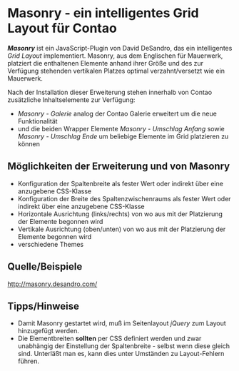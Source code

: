 Masonry - ein intelligentes Grid Layout für Contao
==================================================

***Masonry*** ist ein JavaScript-Plugin von David DeSandro, das ein intelligentes *Grid Layout* implementiert. Masonry, aus dem Englischen für Mauerwerk, platziert die enthaltenen Elemente anhand ihrer Größe und des zur Verfügung stehenden vertikalen Platzes optimal verzahnt/versetzt wie ein Mauerwerk. 

Nach der Installation dieser Erweiterung stehen innerhalb von Contao zusätzliche Inhaltselemente zur Verfügung:

* *Masonry - Galerie* analog der Contao Galerie erweitert um die neue Funktionalität
* und die beiden Wrapper Elemente *Masonry - Umschlag Anfang* sowie *Masonry - Umschlag Ende* um beliebige Elemente im Grid platzieren zu können

Möglichkeiten der Erweiterung und von Masonry
---------------------------------------------

* Konfiguration der Spaltenbreite als fester Wert oder indirekt über eine anzugebene CSS-Klasse
* Konfiguration der Breite des Spaltenzwischenraums als fester Wert oder indirekt über eine anzugebene CSS-Klasse
* Horizontale Ausrichtung (links/rechts) von wo aus mit der Platzierung der Elemente begonnen wird
* Vertikale Ausrichtung (oben/unten) von wo aus mit der Platzierung der Elemente begonnen wird
* verschiedene Themes

Quelle/Beispiele
----------------

http://masonry.desandro.com/

Tipps/Hinweise
--------------

* Damit Masonry gestartet wird, muß im Seitenlayout *jQuery* zum Layout hinzugefügt werden.
* Die Elementbreiten **sollten** per CSS definiert werden und zwar unabhängig der Einstellung der Spaltenbreite - selbst wenn diese gleich sind. Unterläßt man es, kann dies unter Umständen zu Layout-Fehlern führen.
